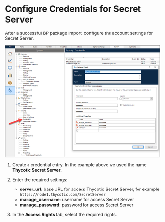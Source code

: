 [title]: # (Configure Credentials for Secret Server)
[tags]: # (configure)
[priority]: # (102)
# Configure Credentials for Secret Server

After a successful BP package import, configure the account settings for Secret Server.

   ![BP package import](images/6.png)
1. Create a credential entry. In the example above we used the name __Thycotic Secret Server__.

1. Enter the required settings:

   * __server_url__: base URL for access Thycotic Secret Server, for example `https://node1.thycotic.com/SecretServer` 
   * __manage_username__: username for access Secret Server
   * __manage_password__: password for access Secret Server

1. In the __Access Rights__ tab, select the required rights.
